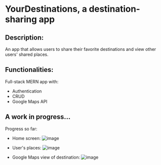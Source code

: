 # YourDestinations, a destination-sharing app

## Description: 

An app that allows users to share their favorite destinations and view other users' shared places.

## Functionalities: 

Full-stack MERN app with: 

* Authentication 
* CRUD
* Google Maps API 

## A work in progress...

Progress so far:

* Home screen: 
![image](https://user-images.githubusercontent.com/55796146/229346590-7db8090b-59a9-4022-abd5-dbf33989336f.png)

* User's places: 
![image](https://user-images.githubusercontent.com/55796146/229346608-2dd406e1-0a79-4709-8f9b-6242bb818ff1.png)

* Google Maps view of destination: 
![image](https://user-images.githubusercontent.com/55796146/229346662-8c6bfdc4-d4bf-4bec-93b9-9a057eaf1339.png)
